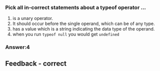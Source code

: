 ### Pick all in-correct statements about a typeof operator ...

1. is a unary operator.
2. It should occur before the single operand, which can be of any type.
3. has a value which is a string indicating the data type of the operand.
4. when you run `typeof null` you would get `undefined`

### Answer:4

## Feedback - correct
